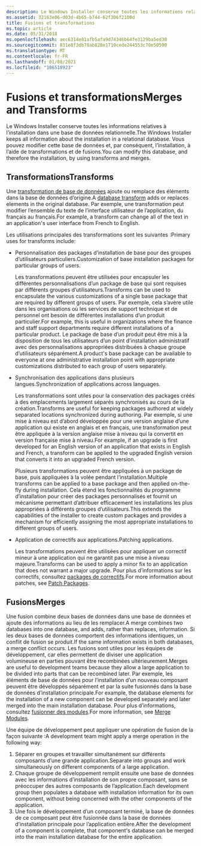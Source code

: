 ```yaml
---
description: Le Windows Installer conserve toutes les informations relatives à l’installation dans une base de données relationnelle. Vous pouvez modifier cette base de données et, par conséquent, l’installation, à l’aide de transformations et de fusions.
ms.assetid: 32163e06-d03d-4b65-b744-62f306f2100d
title: Fusions et transformations
ms.topic: article
ms.date: 05/31/2018
ms.openlocfilehash: aec6314e81afb5afa9d74346b64fe3129ba5ed30
ms.sourcegitcommit: 831e8f3db78ab820e1710cede244553c70e50500
ms.translationtype: MT
ms.contentlocale: fr-FR
ms.lasthandoff: 01/08/2021
ms.locfileid: "106518923"
---
```

# <a name="merges-and-transforms"></a><span data-ttu-id="bf2e0-104">Fusions et transformations</span><span class="sxs-lookup"><span data-stu-id="bf2e0-104">Merges and Transforms</span></span>

<span data-ttu-id="bf2e0-105">Le Windows Installer conserve toutes les informations relatives à l’installation dans une base de données relationnelle.</span><span class="sxs-lookup"><span data-stu-id="bf2e0-105">The Windows Installer keeps all information about the installation in a relational database.</span></span> <span data-ttu-id="bf2e0-106">Vous pouvez modifier cette base de données et, par conséquent, l’installation, à l’aide de transformations et de fusions.</span><span class="sxs-lookup"><span data-stu-id="bf2e0-106">You can modify this database, and therefore the installation, by using transforms and merges.</span></span>

## <a name="transforms"></a><span data-ttu-id="bf2e0-107">Transformations</span><span class="sxs-lookup"><span data-stu-id="bf2e0-107">Transforms</span></span>

<span data-ttu-id="bf2e0-108">Une [transformation de base de données](database-transforms.md) ajoute ou remplace des éléments dans la base de données d’origine.</span><span class="sxs-lookup"><span data-stu-id="bf2e0-108">A [database transform](database-transforms.md) adds or replaces elements in the original database.</span></span> <span data-ttu-id="bf2e0-109">Par exemple, une transformation peut modifier l’ensemble du texte de l’interface utilisateur de l’application, du français au français.</span><span class="sxs-lookup"><span data-stu-id="bf2e0-109">For example, a transform can change all of the text in an application's user interface from French to English.</span></span>

<span data-ttu-id="bf2e0-110">Les utilisations principales des transformations sont les suivantes :</span><span class="sxs-lookup"><span data-stu-id="bf2e0-110">Primary uses for transforms include:</span></span>

-   <span data-ttu-id="bf2e0-111">Personnalisation des packages d’installation de base pour des groupes d’utilisateurs particuliers.</span><span class="sxs-lookup"><span data-stu-id="bf2e0-111">Customization of base installation packages for particular groups of users.</span></span>

    <span data-ttu-id="bf2e0-112">Les transformations peuvent être utilisées pour encapsuler les différentes personnalisations d’un package de base qui sont requises par différents groupes d’utilisateurs.</span><span class="sxs-lookup"><span data-stu-id="bf2e0-112">Transforms can be used to encapsulate the various customizations of a single base package that are required by different groups of users.</span></span> <span data-ttu-id="bf2e0-113">Par exemple, cela s’avère utile dans les organisations où les services de support technique et de personnel ont besoin de différentes installations d’un produit particulier.</span><span class="sxs-lookup"><span data-stu-id="bf2e0-113">For example, this is useful in organizations where the finance and staff support departments require different installations of a particular product.</span></span> <span data-ttu-id="bf2e0-114">Le package de base d’un produit peut être mis à la disposition de tous les utilisateurs d’un point d’installation administratif avec des personnalisations appropriées distribuées à chaque groupe d’utilisateurs séparément.</span><span class="sxs-lookup"><span data-stu-id="bf2e0-114">A product's base package can be available to everyone at one administrative installation point with appropriate customizations distributed to each group of users separately.</span></span>

-   <span data-ttu-id="bf2e0-115">Synchronisation des applications dans plusieurs langues.</span><span class="sxs-lookup"><span data-stu-id="bf2e0-115">Synchronization of applications across languages.</span></span>

    <span data-ttu-id="bf2e0-116">Les transformations sont utiles pour la conservation des packages créés à des emplacements largement séparés synchronisés au cours de la création.</span><span class="sxs-lookup"><span data-stu-id="bf2e0-116">Transforms are useful for keeping packages authored at widely separated locations synchronized during authoring.</span></span> <span data-ttu-id="bf2e0-117">Par exemple, si une mise à niveau est d’abord développée pour une version anglaise d’une application qui existe en anglais et en français, une transformation peut être appliquée à la version anglaise mise à niveau qui la convertit en version française mise à niveau.</span><span class="sxs-lookup"><span data-stu-id="bf2e0-117">For example, if an upgrade is first developed for an English version of an application that exists in English and French, a transform can be applied to the upgraded English version that converts it into an upgraded French version.</span></span>

    <span data-ttu-id="bf2e0-118">Plusieurs transformations peuvent être appliquées à un package de base, puis appliquées à la volée pendant l’installation.</span><span class="sxs-lookup"><span data-stu-id="bf2e0-118">Multiple transforms can be applied to a base package and then applied on-the-fly during installation.</span></span> <span data-ttu-id="bf2e0-119">Cela étend les fonctionnalités du programme d’installation pour créer des packages personnalisés et fournit un mécanisme permettant d’attribuer efficacement les installations les plus appropriées à différents groupes d’utilisateurs.</span><span class="sxs-lookup"><span data-stu-id="bf2e0-119">This extends the capabilities of the installer to create custom packages and provides a mechanism for efficiently assigning the most appropriate installations to different groups of users.</span></span>

-   <span data-ttu-id="bf2e0-120">Application de correctifs aux applications.</span><span class="sxs-lookup"><span data-stu-id="bf2e0-120">Patching applications.</span></span>

    <span data-ttu-id="bf2e0-121">Les transformations peuvent être utilisées pour appliquer un correctif mineur à une application qui ne garantit pas une mise à niveau majeure.</span><span class="sxs-lookup"><span data-stu-id="bf2e0-121">Transforms can be used to apply a minor fix to an application that does not warrant a major upgrade.</span></span> <span data-ttu-id="bf2e0-122">Pour plus d’informations sur les correctifs, consultez [packages de correctifs](patch-packages.md).</span><span class="sxs-lookup"><span data-stu-id="bf2e0-122">For more information about patches, see [Patch Packages](patch-packages.md).</span></span>

## <a name="merges"></a><span data-ttu-id="bf2e0-123">Fusions</span><span class="sxs-lookup"><span data-stu-id="bf2e0-123">Merges</span></span>

<span data-ttu-id="bf2e0-124">Une fusion combine deux bases de données dans une base de données et ajoute des informations au lieu de les remplacer.</span><span class="sxs-lookup"><span data-stu-id="bf2e0-124">A merge combines two databases into one database, and adds, rather than replaces, information.</span></span> <span data-ttu-id="bf2e0-125">Si les deux bases de données comportent des informations identiques, un conflit de fusion se produit.</span><span class="sxs-lookup"><span data-stu-id="bf2e0-125">If the same information exists in both databases, a merge conflict occurs.</span></span> <span data-ttu-id="bf2e0-126">Les fusions sont utiles pour les équipes de développement, car elles permettent de diviser une application volumineuse en parties pouvant être recombinées ultérieurement.</span><span class="sxs-lookup"><span data-stu-id="bf2e0-126">Merges are useful to development teams because they allow a large application to be divided into parts that can be recombined later.</span></span> <span data-ttu-id="bf2e0-127">Par exemple, les éléments de base de données pour l’installation d’un nouveau composant peuvent être développés séparément et par la suite fusionnés dans la base de données d’installation principale.</span><span class="sxs-lookup"><span data-stu-id="bf2e0-127">For example, the database elements for the installation of a new component can be developed separately and later merged into the main installation database.</span></span> <span data-ttu-id="bf2e0-128">Pour plus d’informations, consultez [fusionner des modules](merge-modules.md).</span><span class="sxs-lookup"><span data-stu-id="bf2e0-128">For more information, see [Merge Modules](merge-modules.md).</span></span>

<span data-ttu-id="bf2e0-129">Une équipe de développement peut appliquer une opération de fusion de la façon suivante :</span><span class="sxs-lookup"><span data-stu-id="bf2e0-129">A development team might apply a merge operation in the following way:</span></span>

1.  <span data-ttu-id="bf2e0-130">Séparer en groupes et travailler simultanément sur différents composants d’une grande application.</span><span class="sxs-lookup"><span data-stu-id="bf2e0-130">Separate into groups and work simultaneously on different components of a large application.</span></span>
2.  <span data-ttu-id="bf2e0-131">Chaque groupe de développement remplit ensuite une base de données avec les informations d’installation de son propre composant, sans se préoccuper des autres composants de l’application.</span><span class="sxs-lookup"><span data-stu-id="bf2e0-131">Each development group then populates a database with installation information for its own component, without being concerned with the other components of the application.</span></span>
3.  <span data-ttu-id="bf2e0-132">Une fois le développement d’un composant terminé, la base de données de ce composant peut être fusionnée dans la base de données d’installation principale pour l’application entière.</span><span class="sxs-lookup"><span data-stu-id="bf2e0-132">After the development of a component is complete, that component's database can be merged into the main installation database for the entire application.</span></span>

 

 




